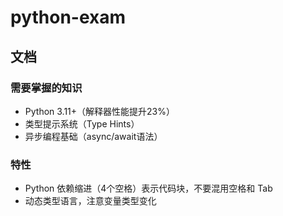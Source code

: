 # python-exam

## 文档

### 需要掌握的知识

* Python 3.11+（解释器性能提升23%）
* 类型提示系统（Type Hints）
* 异步编程基础（async/await语法）


### 特性

* Python 依赖缩进（4个空格）表示代码块，不要混用空格和 Tab
* 动态类型语言，注意变量类型变化


